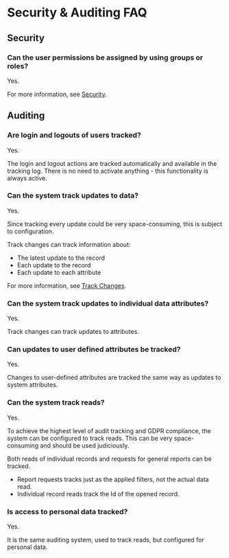 # Security & Auditing FAQ

## Security

### Can the user permissions be assigned by using groups or roles?

Yes.

For more information, see [Security](../system-information/security.md#user-groups).

## Auditing

### Are login and logouts of users tracked?

Yes.

The login and logout actions are tracked automatically and available in the tracking log.
There is no need to activate anything - this functionality is always active.

### Can the system track updates to data?

Yes.

Since tracking every update could be very space-consuming, this is subject to configuration.

Track changes can track information about:

* The latest update to the record
* Each update to the record
* Each update to each attribute

For more information, see [Track Changes](xref:track-changes).

### Can the system track updates to individual data attributes?

Yes.

Track changes can track updates to attributes.

### Can updates to user defined attributes be tracked?

Yes.

Changes to user-defined attributes are tracked the same way as updates to system attributes.

### Can the system track reads?

Yes.

To achieve the highest level of audit tracking and GDPR compliance, the system can be configured to track reads.
This can be very space-consuming and should be used judiciously.

Both reads of individual records and requests for general reports can be tracked.

* Report requests tracks just as the applied filters, not the actual data read.
* Individual record reads track the Id of the opened record.

### Is access to personal data tracked?

Yes.

It is the same auditing system, used to track reads, but configured for personal data.
